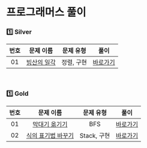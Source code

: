# 프로그래머스 풀이

### 1️⃣ <strong>Silver</strong>

| 번호 |                                         문제 이름                                          |   문제 유형    |                    풀이               |
| :--: | :----------------------------------------------------------------------------------------: | :------------:  | :------------------------------: |
|  01  |  [빙산의 일각](https://www.codetree.ai/training-field/search/problems/the-tip-of-the-iceberg)   |     정렬, 구현     |  [바로가기](./Silver/빙산의일각.md)  |


<br/>

### 1️⃣ <strong>Gold</strong>

| 번호 |                                         문제 이름                                          |   문제 유형    |                    풀이               |
| :--: | :----------------------------------------------------------------------------------------: | :------------:  | :------------------------------: |
|  01  |  [막대기 옮기기](https://www.codetree.ai/training-field/search/problems/moving-the-stick/description)   |    BFS    |  [바로가기](./Gold/막대기옮기기.md)  |
|  02  |  [식의 표기법 바꾸기](https://www.codetree.ai/training-field/search/problems/replace-notation-of-expressions/description)   |     Stack, 구현     |  [바로가기](./Gold/식의표기법바꾸기.md)  |


<br/>

